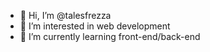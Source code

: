 - 👋 Hi, I’m @talesfrezza
- 👀 I’m interested in web development
- 🌱 I’m currently learning front-end/back-end

<!---
talesfrezza/talesfrezza is a ✨ special ✨ repository because its `README.md` (this file) appears on your GitHub profile.
You can click the Preview link to take a look at your changes.
--->
